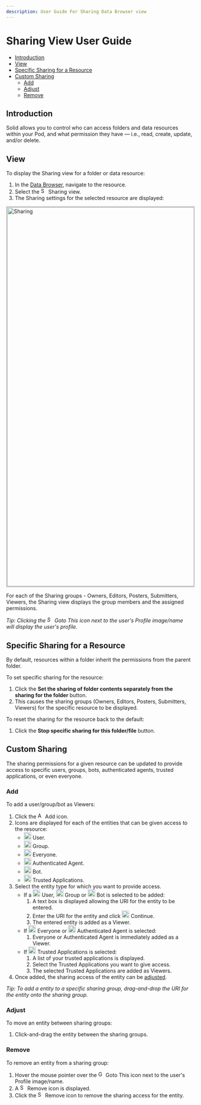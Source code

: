 ```yaml
---
description: User Guide For Sharing Data Browser view
---
```


# Sharing View User Guide

- [Introduction](#introduction)
- [View](#view)
- [Specific Sharing for a Resource](#specific-sharing-for-a-resource)
- [Custom Sharing](#custom-sharing)
  - [Add](#add)
  - [Adjust](#adjust)
  - [Remove](#remove)
  
## Introduction
Solid allows you to control who can access folders and data resources within your Pod, and what permission they have — i.e., read, create, update, and/or delete. 

## View
To display the Sharing view for a folder or data resource:
1. In the [Data Browser](https://github.com/solid/userguide/README.md), navigate to the resource.
2. Select the <img src="https://solid.github.io/solid-ui/src/icons/padlock-timbl.svg" alt="Sharing" width="16" > Sharing view.
3. The Sharing settings for the selected resource are displayed:

<img src="Sharing_View.png" alt="Sharing" width="1024" style="border: 1; border-style:solid; border-color: rgb(200,200,200)">

For each of the Sharing groups - Owners, Editors, Posters, Submitters, Viewers, the Sharing view displays the group members and the assigned permissions.

_Tip: Clicking the <img src="https://solid.github.io/solid-ui/src/originalIcons/go-to-this.png" alt="Sharing" width="16"> Goto This icon next to the user's Profile image/name will display the user's profile._

## Specific Sharing for a Resource
By default, resources within a folder inherit the permissions from the parent folder. 

To set specific sharing for the resource:
1. Click the **Set the sharing of folder contents separately from the sharing for the folder** button.
2. This causes the sharing groups (Owners, Editors, Posters, Submitters, Viewers) for the specific resource to be displayed.

To reset the sharing for the resource back to the default:
1. Click the **Stop specific sharing for this folder/file** button.

## Custom Sharing
The sharing permissions for a given resource can be updated to provide access to specific users, groups, bots, authenticated agents, trusted applications, or even everyone.

### Add
To add a user/group/bot as Viewers:
1. Click the <img src="https://solid.github.io/solid-ui/src/icons/noun_34653_green.svg" alt="Add" width="16" > Add icon.
2. Icons are displayed for each of the entities that can be given access to the resource:
    * <img src="https://solid.github.io/solid-ui/src/icons/noun_15059.svg" alt="User URI" width="20" > User.
    * <img src="https://solid.github.io/solid-ui/src/icons/noun_339237.svg" alt="Group URI" width="20" > Group.
    * <img src="https://solid.github.io/solid-ui/src/icons/noun_98053.svg" alt="Everyone" width="20" > Everyone.
    * <img src="https://solid.github.io/solid-ui/src/icons/noun_99101.svg" alt="Authenticated Agent" width="20" > Authenticated Agent.
    * <img src="https://solid.github.io/solid-ui/src/icons/noun_Robot_849764.svg" alt="Bot URI" width="20" > Bot.
    * <img src="https://solid.github.io/solid-ui/src/icons/noun_15177.svg" alt="Trusted Applications" width="20" > Trusted Applications.
3. Select the entity type for which you want to provide access.
    * If a <img src="https://solid.github.io/solid-ui/src/icons/noun_15059.svg" alt="User URI" width="20" > User, <img src="https://solid.github.io/solid-ui/src/icons/noun_339237.svg" alt="Group URI" width="20" > Group or <img src="https://solid.github.io/solid-ui/src/icons/noun_Robot_849764.svg" alt="Bot URI" width="20" > Bot is selected to be added:
        1. A text box is displayed allowing the URI for the entity to be entered.
        2. Enter the URI for the entity and click <img src="https://solid.github.io/solid-ui/src/icons/noun_1180158.svg" alt="Continue" width="20" > Continue.
        3. The entered entity is added as a Viewer.
    * If <img src="https://solid.github.io/solid-ui/src/icons/noun_98053.svg" alt="Everyone" width="20" > Everyone or <img src="https://solid.github.io/solid-ui/src/icons/noun_99101.svg" alt="Authenticated Agent" width="20" > Authenticated Agent is selected:
        1. Everyone or Authenticated Agent is immediately added as a Viewer.
    * If <img src="https://solid.github.io/solid-ui/src/icons/noun_15177.svg" alt="Trusted Applications" width="20" > Trusted Applications is selected:
        1. A list of your trusted applications is displayed.
        2. Select the Trusted Applications you want to give access.
        3. The selected Trusted Applications are added as Viewers.
4. Once added, the sharing access of the entity can be [adjusted](#Adjust).

_Tip: To add a entity to a specific sharing group, drag-and-drop the URI for the entity onto the sharing group._

### Adjust
To move an entity between sharing groups:
1. Click-and-drag the entity between the sharing groups.


### Remove
To remove an entity from a sharing group:
1. Hover the mouse pointer over the <img src="https://solid.github.io/solid-ui/src/originalIcons/go-to-this.png" alt="Goto This" width="16"> Goto This icon next to the user's Profile image/name.
2. A <img src="https://solid.github.io/solid-ui/src/icons/noun_2188_red.svg" alt="Sharing" width="16"> Remove icon is displayed. 
3. Click the <img src="https://solid.github.io/solid-ui/src/icons/noun_2188_red.svg" alt="Sharing" width="16"> Remove icon to remove the sharing access for the entity.
